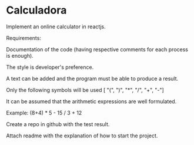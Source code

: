 # Calculadora
Implement an online calculator in reactjs.

Requirements:

Documentation of the code (having respective comments for each process is enough).

The style is developer's preference.

A text can be added and the program must be able to produce a result.

Only the following symbols will be used [ "(", ")", "*", "/", "+", "-"]

It can be assumed that the arithmetic expressions are well formulated.

Example: (8+4) * 5 - 15 / 3 + 12

Create a repo in github with the test result.

Attach readme with the explanation of how to start the project.

